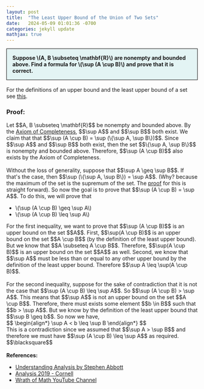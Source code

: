 ```yaml
---
layout: post
title:  "The Least Upper Bound of the Union of Two Sets"
date:   2024-05-09 01:01:36 -0700
categories: jekyll update
mathjax: true
---
```

<div style="background-color: #E3F4F4; padding: 15px 15px 15px 15px; border:1px solid black;">
  <b>Suppose \(A, B \subseteq \mathbf{R}\) are nonempty and bounded above. Find a formula for \(\sup (A \cup B)\) and prove that it is correct.</b>
</div>
<br>
For the definitions of an upper bound and the least upper bound of a set see <a href="https://strncat.github.io/jekyll/update/2024/05/03/analysis-set-bounded.html">this</a>.
<br>
<h3>Proof:</h3>
Let $$A, B \subseteq \mathbf{R}$$ be nonempty and bounded above. By the <a href="https://strncat.github.io/jekyll/update/2024/05/03/analysis-set-bounded.html">Axiom of Completeness</a>, $$\sup A$$ and $$\sup B$$ both exist. We claim that that $$\sup (A \cup B) = \sup (\{\sup A, \sup B\})$$. Since $$\sup A$$ and $$\sup B$$ both exist, then the set $$\{\sup A, \sup B\}$$ is nonempty and bounded above. Therefore, $$\sup (A \cup B)$$ also exists by the Axiom of Completeness.
<br>
<br>
Without the loss of generality, suppose that $$\sup A \geq \sup B$$. If that's the case, then $$\sup (\{\sup A, \sup B\}) = \sup A$$. (Why? because the maximum of the set is the supremum of the set. The <a href="https://www.youtube.com/watch?v=5bLaGzeTMkY">proof</a> for this is straight forward). So now the goal is to prove that $$\sup (A \cup B) = \sup A$$. To do this, we will prove that
<ul>
	<li>\(\sup (A \cup B) \geq \sup A\)</li>
	<li>\(\sup (A \cup B) \leq \sup A\)</li>
</ul>
For the first inequality, we want to prove that $$\sup (A \cup B)$$ is an upper bound on the set $$A$$. First, $$\sup(A \cup B)$$ is an upper bound on the set $$A \cup B$$ (by the definition of the least upper bound). But we know that $$A \subseteq A \cup B$$. Therefore, $$\sup(A \cup B)$$ is an upper bound on the set $$A$$ as well. Second, we know that $$\sup A$$ must be less than or equal to any other upper bound by the definition of the least upper bound. Therefore $$\sup A \leq \sup(A \cup B)$$.
<br>
<br>
For the second inequality, suppose for the sake of contradiction that it is not the case that $$\sup (A \cup B) \leq \sup A$$. So $$\sup (A \cup B) > \sup A$$. This means that $$\sup A$$ is not an upper bound on the set $$A \cup B$$. Therefore, there must exists some element $$b \in B$$ such that $$b > \sup A$$. But we know by the definition of the least upper bound that $$\sup B \geq b$$. So now we have,  
<div>
$$
\begin{align*}
\sup A < b \leq \sup B
\end{align*}
$$
</div>
This is a contradiction since we assumed that $$\sup A > \sup B$$ and therefore we must have $$\sup (A \cup B) \leq \sup A$$ as required. $$\blacksquare$$
<br>
<br>
<!------------------------------------------------------------------------------------>
<b>References:</b>
<ul>
<li><a href="https://www.amazon.com/Understanding-Analysis-Undergraduate-Texts-Mathematics/dp/1493927116">Understanding Analysis by Stephen Abbott</a></li>
<li><a href="https://pi.math.cornell.edu/~zbnorwood/3110-s19/">Analysis 2019 - Cornell</a></li>
<li><a href="https://www.youtube.com/watch?v=acr0drXuNVE">Wrath of Math YouTube Channel</a></li>
</ul>













